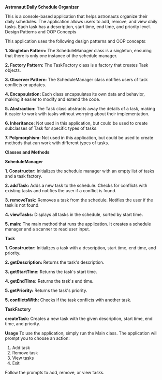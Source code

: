 **Astronaut Daily Schedule Organizer**

This is a console-based application that helps astronauts organize their daily schedules. The application allows users to add, remove, and view daily tasks. Each task has a description, start time, end time, and priority level.
Design Patterns and OOP Concepts

This application uses the following design patterns and OOP concepts:

**1. Singleton Pattern:** The ScheduleManager class is a singleton, ensuring that there is only one instance of the schedule manager.

**2. Factory Pattern:** The TaskFactory class is a factory that creates Task objects.

**3. Observer Pattern:** The ScheduleManager class notifies users of task conflicts or updates.

**4. Encapsulation:** Each class encapsulates its own data and behavior, making it easier to modify and extend the code.

**5. Abstraction:** The Task class abstracts away the details of a task, making it easier to work with tasks without worrying about their implementation.

**6. Inheritance:** Not used in this application, but could be used to create subclasses of Task for specific types of tasks.

**7. Polymorphism:** Not used in this application, but could be used to create methods that can work with different types of tasks.

**Classes and Methods**

**ScheduleManager**

**1. Constructor:** Initializes the schedule manager with an empty list of tasks and a task factory.

**2. addTask:** Adds a new task to the schedule. Checks for conflicts with existing tasks and notifies the user if a conflict is found.

**3. removeTask:** Removes a task from the schedule. Notifies the user if the task is not found.

**4. viewTasks:** Displays all tasks in the schedule, sorted by start time.

**5. main:** The main method that runs the application. It creates a schedule manager and a scanner to read user input.

**Task**

**1. Constructor:** Initializes a task with a description, start time, end time, and priority.

**2. getDescription:** Returns the task's description.

**3. getStartTime:** Returns the task's start time.

**4. getEndTime:** Returns the task's end time.

**5. getPriority:** Returns the task's priority.

**5. conflictsWith:** Checks if the task conflicts with another task.

**TaskFactory**

**createTask:** Creates a new task with the given description, start time, end time, and priority.

**Usage**
To use the application, simply run the Main class. The application will prompt you to choose an action:
1. Add task
2. Remove task
3. View tasks
4. Exit

Follow the prompts to add, remove, or view tasks.
